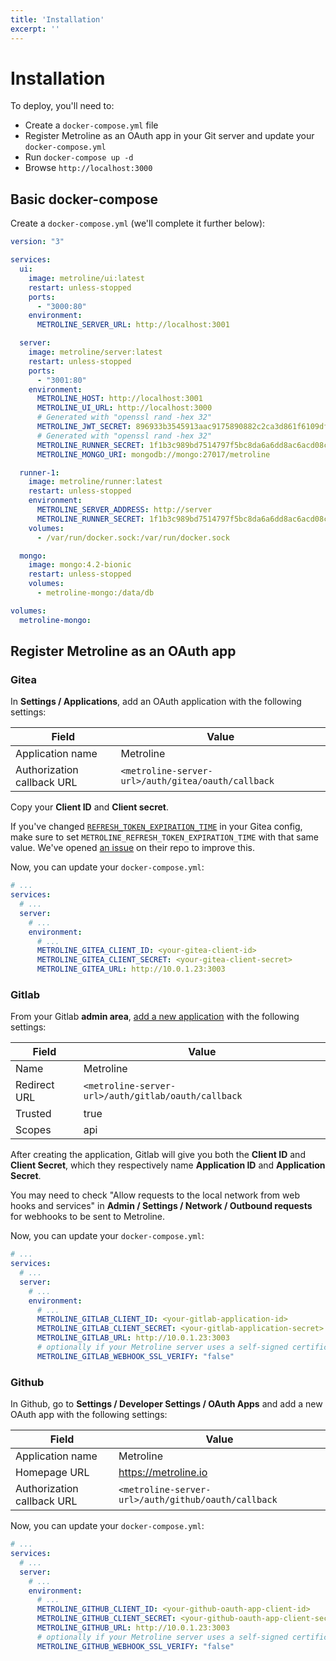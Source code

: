 ```yaml
---
title: 'Installation'
excerpt: ''
---
```


# Installation

To deploy, you'll need to:
- Create a `docker-compose.yml` file
- Register Metroline as an OAuth app in your Git server and update your `docker-compose.yml`
- Run `docker-compose up -d`
- Browse `http://localhost:3000`

## Basic docker-compose

Create a `docker-compose.yml` (we'll complete it further below):

<div class="code-group" data-props='{ "lineNumbers": ["true"] }'>

```yaml
version: "3"

services:
  ui:
    image: metroline/ui:latest
    restart: unless-stopped
    ports:
      - "3000:80"
    environment:
      METROLINE_SERVER_URL: http://localhost:3001

  server:
    image: metroline/server:latest
    restart: unless-stopped
    ports:
      - "3001:80"
    environment:
      METROLINE_HOST: http://localhost:3001
      METROLINE_UI_URL: http://localhost:3000
      # Generated with "openssl rand -hex 32"
      METROLINE_JWT_SECRET: 896933b3545913aac9175890882c2ca3d861f6109dfe2c48f1b4c15686c59542
      # Generated with "openssl rand -hex 32"
      METROLINE_RUNNER_SECRET: 1f1b3c989bd7514797f5bc8da6a6dd8ac6acd08c3719acf47aa2a7f4aa1a7e57
      METROLINE_MONGO_URI: mongodb://mongo:27017/metroline

  runner-1:
    image: metroline/runner:latest
    restart: unless-stopped
    environment:
      METROLINE_SERVER_ADDRESS: http://server
      METROLINE_RUNNER_SECRET: 1f1b3c989bd7514797f5bc8da6a6dd8ac6acd08c3719acf47aa2a7f4aa1a7e57
    volumes:
      - /var/run/docker.sock:/var/run/docker.sock

  mongo:
    image: mongo:4.2-bionic
    restart: unless-stopped
    volumes:
      - metroline-mongo:/data/db

volumes:
  metroline-mongo:
```

</div>

## Register Metroline as an OAuth app

### Gitea

In **Settings / Applications**, add an OAuth application with the following settings:

| Field | Value |
| ---- | ---- |
| Application name   | Metroline | 
| Authorization callback URL | `<metroline-server-url>/auth/gitea/oauth/callback` |

Copy your **Client ID** and **Client secret**.

<div class="blockquote" data-props='{ "mod": "info" }'>

If you've changed [`REFRESH_TOKEN_EXPIRATION_TIME`](https://docs.gitea.io/en-us/config-cheat-sheet/#oauth2-oauth2) in your Gitea config, make sure to set `METROLINE_REFRESH_TOKEN_EXPIRATION_TIME` with that same value. We've opened [an issue](https://github.com/go-gitea/gitea/issues/12641) on their repo to improve this.

</div>

Now, you can update your `docker-compose.yml`:

<div class="code-group" data-props='{ "lineNumbers": ["true"] }'>

```yaml
# ...
services:
  # ...
  server:
    # ...
    environment:
      # ...
      METROLINE_GITEA_CLIENT_ID: <your-gitea-client-id>
      METROLINE_GITEA_CLIENT_SECRET: <your-gitea-client-secret>
      METROLINE_GITEA_URL: http://10.0.1.23:3003
```

</div>

### Gitlab

From your Gitlab **admin area**, [add a new application](https://docs.gitlab.com/ee/integration/oauth_provider.html#adding-an-application-through-the-profile) with the following settings:

| Field | Value |
| ---- | ---- |
| Name   | Metroline | 
| Redirect URL | `<metroline-server-url>/auth/gitlab/oauth/callback` |
| Trusted | true |
| Scopes | api |

After creating the application, Gitlab will give you both the **Client ID** and **Client Secret**, which they respectively name **Application ID** and **Application Secret**.

<div class="blockquote" data-props='{ "mod": "warning" }'>

You may need to check "Allow requests to the local network from web hooks and services" in **Admin / Settings / Network / Outbound requests** for webhooks to be sent to Metroline.

</div>

Now, you can update your `docker-compose.yml`:

<div class="code-group" data-props='{ "lineNumbers": ["true"] }'>

```yaml
# ...
services:
  # ...
  server:
    # ...
    environment:
      # ...
      METROLINE_GITLAB_CLIENT_ID: <your-gitlab-application-id>
      METROLINE_GITLAB_CLIENT_SECRET: <your-gitlab-application-secret>
      METROLINE_GITLAB_URL: http://10.0.1.23:3003
      # optionally if your Metroline server uses a self-signed certificate
      METROLINE_GITLAB_WEBHOOK_SSL_VERIFY: "false"
```

</div>

### Github

In Github, go to **Settings / Developer Settings / OAuth Apps** and add a new OAuth app with the following settings:

| Field | Value |
| ---- | ---- |
| Application name   | Metroline | 
| Homepage URL   | https://metroline.io | 
| Authorization callback URL | `<metroline-server-url>/auth/github/oauth/callback` |

Now, you can update your `docker-compose.yml`:

<div class="code-group" data-props='{ "lineNumbers": ["true"] }'>

```yaml
# ...
services:
  # ...
  server:
    # ...
    environment:
      # ...
      METROLINE_GITHUB_CLIENT_ID: <your-github-oauth-app-client-id>
      METROLINE_GITHUB_CLIENT_SECRET: <your-github-oauth-app-client-secret>
      METROLINE_GITHUB_URL: http://10.0.1.23:3003
      # optionally if your Metroline server uses a self-signed certificate
      METROLINE_GITHUB_WEBHOOK_SSL_VERIFY: "false"
```

</div>
